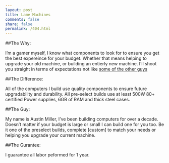 ```yaml
---
layout: post
title: Lame Machines
comments: false
share: false
permalink: /404.html
---
```


##The Why:

I’m a gamer myself, I know what components to look for to ensure you get the best expereince for your budget. Whether that means helping to upgrade your old machine, or building an entierly new machine. I’ll shoot you straight in terms of expectations not like [some of the other guys]("http://www.bestbuy.com/site/ibuypower-desktop-amd-fx-series-8gb-memory-500gb-hard-drive-black-blue/6980021.p?id=1218818471270&amp;skuId=6980021)

##The Difference:

All of the computers I build use quality components to ensure future upgradability and durability. All pre-select builds use at least  500W 80+ certified Power supplies, 6GB of RAM and thick steel cases.

##The Guy:

My name is Austin Miller, I’ve been building computers for over a decade. Doesn’t matter if your budget is large or small I can build one for you too.
Be it one of the preselect builds, complete [custom] to match your needs or helping you upgrade your current machine.</p>

##The Gurantee:

I guarantee all labor peformed for 1 year.


